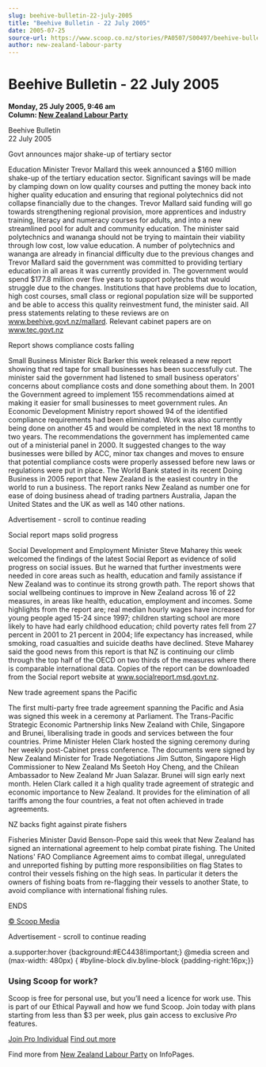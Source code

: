```yaml
---
slug: beehive-bulletin-22-july-2005
title: "Beehive Bulletin - 22 July 2005"
date: 2005-07-25
source-url: https://www.scoop.co.nz/stories/PA0507/S00497/beehive-bulletin-22-july-2005.htm
author: new-zealand-labour-party
---
```

Beehive Bulletin - 22 July 2005
===============================

**Monday, 25 July 2005, 9:46 am**  
**Column: [New Zealand Labour Party](https://info.scoop.co.nz/New_Zealand_Labour_Party)**

Beehive Bulletin  
22 July 2005

Govt announces major shake-up of tertiary sector

Education Minister Trevor Mallard this week announced a $160 million shake-up of the tertiary education sector. Significant savings will be made by clamping down on low quality courses and putting the money back into higher quality education and ensuring that regional polytechnics did not collapse financially due to the changes. Trevor Mallard said funding will go towards strengthening regional provision, more apprentices and industry training, literacy and numeracy courses for adults, and into a new streamlined pool for adult and community education. The minister said polytechnics and wananga should not be trying to maintain their viability through low cost, low value education. A number of polytechnics and wananga are already in financial difficulty due to the previous changes and Trevor Mallard said the government was committed to providing tertiary education in all areas it was currently provided in. The government would spend $177.8 million over five years to support polytechs that would struggle due to the changes. Institutions that have problems due to location, high cost courses, small class or regional population size will be supported and be able to access this quality reinvestment fund, the minister said. All press statements relating to these reviews are on www.beehive.govt.nz/mallard. Relevant cabinet papers are on www.tec.govt.nz

  
Report shows compliance costs falling

Small Business Minister Rick Barker this week released a new report showing that red tape for small businesses has been successfully cut. The minister said the government had listened to small business operators' concerns about compliance costs and done something about them. In 2001 the Government agreed to implement 155 recommendations aimed at making it easier for small businesses to meet government rules. An Economic Development Ministry report showed 94 of the identified compliance requirements had been eliminated. Work was also currently being done on another 45 and would be completed in the next 18 months to two years. The recommendations the government has implemented came out of a ministerial panel in 2000. It suggested changes to the way businesses were billed by ACC, minor tax changes and moves to ensure that potential compliance costs were properly assessed before new laws or regulations were put in place. The World Bank stated in its recent Doing Business in 2005 report that New Zealand is the easiest country in the world to run a business. The report ranks New Zealand as number one for ease of doing business ahead of trading partners Australia, Japan the United States and the UK as well as 140 other nations.

Advertisement - scroll to continue reading





  
Social report maps solid progress

Social Development and Employment Minister Steve Maharey this week welcomed the findings of the latest Social Report as evidence of solid progress on social issues. But he warned that further investments were needed in core areas such as health, education and family assistance if New Zealand was to continue its strong growth path. The report shows that social wellbeing continues to improve in New Zealand across 16 of 22 measures, in areas like health, education, employment and incomes. Some highlights from the report are; real median hourly wages have increased for young people aged 15-24 since 1997; children starting school are more likely to have had early childhood education; child poverty rates fell from 27 percent in 2001 to 21 percent in 2004; life expectancy has increased, while smoking, road casualties and suicide deaths have declined. Steve Maharey said the good news from this report is that NZ is continuing our climb through the top half of the OECD on two thirds of the measures where there is comparable international data. Copies of the report can be downloaded from the Social report website at www.socialreport.msd.govt.nz.

  
New trade agreement spans the Pacific

The first multi-party free trade agreement spanning the Pacific and Asia was signed this week in a ceremony at Parliament. The Trans-Pacific Strategic Economic Partnership links New Zealand with Chile, Singapore and Brunei, liberalising trade in goods and services between the four countries. Prime Minister Helen Clark hosted the signing ceremony during her weekly post-Cabinet press conference. The documents were signed by New Zealand Minister for Trade Negotiations Jim Sutton, Singapore High Commissioner to New Zealand Ms Seetoh Hoy Cheng, and the Chilean Ambassador to New Zealand Mr Juan Salazar. Brunei will sign early next month. Helen Clark called it a high quality trade agreement of strategic and economic importance to New Zealand. It provides for the elimination of all tariffs among the four countries, a feat not often achieved in trade agreements.

  
NZ backs fight against pirate fishers

Fisheries Minister David Benson-Pope said this week that New Zealand has signed an international agreement to help combat pirate fishing. The United Nations' FAO Compliance Agreement aims to combat illegal, unregulated and unreported fishing by putting more responsibilities on flag States to control their vessels fishing on the high seas. In particular it deters the owners of fishing boats from re-flagging their vessels to another State, to avoid compliance with international fishing rules.

ENDS

[© Scoop Media](http://www.scoop.co.nz/about/terms.html)  

Advertisement - scroll to continue reading



a.supporter:hover {background:#EC4438!important;} @media screen and (max-width: 480px) { #byline-block div.byline-block {padding-right:16px;}}

### Using Scoop for work?

Scoop is free for personal use, but you’ll need a licence for work use. This is part of our Ethical Paywall and how we fund Scoop. Join today with plans starting from less than $3 per week, plus gain access to exclusive _Pro_ features.  
  
[Join Pro Individual](https://pro.scoop.co.nz/Individual/?from=ProIn24) [Find out more](https://pro.scoop.co.nz/using-scoop-for-work/?from=ProIn24)

Find more from [New Zealand Labour Party](https://info.scoop.co.nz/New_Zealand_Labour_Party) on InfoPages.